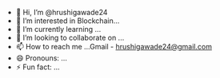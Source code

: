 - 👋 Hi, I’m @hrushigawade24
- 👀 I’m interested in Blockchain...
- 🌱 I’m currently learning ...
- 💞️ I’m looking to collaborate on ...
- 📫 How to reach me ...Gmail - hrushigawade24@gmail.com
- 😄 Pronouns: ...
- ⚡ Fun fact: ...

<!---
hrushigawade24/hrushigawade24 is a ✨ special ✨ repository because its `README.md` (this file) appears on your GitHub profile.
You can click the Preview link to take a look at your changes.
--->

